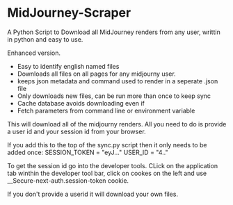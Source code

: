 # MidJourney-Scraper
A Python Script to Download all MidJourney renders from any user, writtin in python and easy to use.

Enhanced version.

- Easy to identify english named files
- Downloads all files on all pages for any midjourny user.
- keeps json metadata and command used to render in a seperate .json file
- Only downloads new files, can be run more than once to keep sync
- Cache database avoids downloading even if 
- Fetch parameters from command line or environment variable

This will download all of the midjourny renders.  All you need to do is provide a user id and your session id from your browser.

If you add this to the top of the sync.py script then it only needs to be added once:
SESSION_TOKEN = "eyJ..."
USER_ID = "4.." 

To get the session id go into the developer tools. CLick on the application tab winthin the developer tool bar,  click on cookes on the left and use
__Secure-next-auth.session-token cookie. 

If you don't provide a userid it will download your own files.
